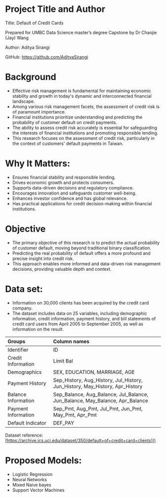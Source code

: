 ﻿# Project Title and Author

Title: Default of Credit Cards

Prepared for UMBC Data Science master’s degree Capstone by Dr Chaojie (Jay) Wang

Author: Aditya Sirangi

GitHub: <https://github.com/AdityaSirangi>

# Background

- Effective risk management is fundamental for maintaining economic stability and growth in today's dynamic and interconnected financial landscape.
- Among various risk management facets, the assessment of credit risk is of paramount importance.
- Financial institutions prioritize understanding and predicting the probability of customer default on credit payments.
- The ability to assess credit risk accurately is essential for safeguarding the interests of financial institutions and promoting responsible lending.
- This research focuses on the assessment of credit risk, particularly in the context of customers' default payments in Taiwan.

# Why It Matters:

- Ensures financial stability and responsible lending.
- Drives economic growth and protects consumers.
- Supports data-driven decisions and regulatory compliance.
- Encourages innovation and safeguards customer well-being.
- Enhances investor confidence and has global relevance.
- Has practical applications for credit decision-making within financial institutions.

# Objective

- The primary objective of this research is to predict the actual probability of customer default, moving beyond traditional binary classification.
- Predicting the real probability of default offers a more profound and precise insight into credit risk.
- This approach enables more informed and data-driven risk management decisions, providing valuable depth and context.

# Data set:

- Information on 30,000 clients has been acquired by the credit card company.
- The dataset includes data on 25  variables, including demographic information, credit information,  payment history, and bill statements of credit card users from April 2005  to September 2005, as well as information on the result.


|Groups|Column names|
| :- | :- |
|Identifier|ID|
|Credit Information|Limit Bal|
|Demographics|SEX, EDUCATION, MARRIAGE, AGE|
|Payment History|Sep\_History, Aug\_History, Jul\_History, Jun\_History, May\_History, Apr\_History|
|Balance Information|Sep\_Balance, Aug\_Balance, Jul\_Balance, Jun\_Balance, May\_Balance, Apr\_Balance|
|Payment Information|Sep\_Pmt, Aug\_Pmt, Jul\_Pmt, Jun\_Pmt, May\_Pmt, Apr\_Pmt|
|Default Indicator|DEF\_PAY |

Dataset reference: [https://archive.ics.uci.edu/dataset/350/default+of+credit+card+clients]()

# Proposed Models:

- Logistic Regression
- Neural Networks
- Mixed Naive bayes
- Support Vector Machines

